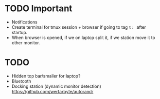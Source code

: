 # TODO Important
- Notifications
- Create terminal for tmux session + browser if going to tag `t: ` after startup.
- When browser is opened, if we on laptop split it, if we station move it to other monitor.

# TODO
- Hidden top bar/smaller for laptop?
- Bluetooth
- Docking station (dynamic monitor detection) https://github.com/wertarbyte/autorandr
